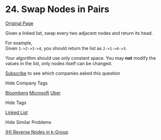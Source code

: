 # 24. Swap Nodes in Pairs

[Original Page](https://leetcode.com/problems/swap-nodes-in-pairs/)

Given a linked list, swap every two adjacent nodes and return its head.

For example,  
Given `1->2->3->4`, you should return the list as `2->1->4->3`.

Your algorithm should use only constant space. You may **not** modify the values in the list, only nodes itself can be changed.

<div>

[Subscribe](/subscribe/) to see which companies asked this question

</div>

<div>

<div id="company_tags" class="btn btn-xs btn-warning">Hide Company Tags</div>

<span class="hidebutton" style="display: inline;">[Bloomberg](/company/bloomberg/) [Microsoft](/company/microsoft/) [Uber](/company/uber/)</span></div>

<div>

<div id="tags" class="btn btn-xs btn-warning">Hide Tags</div>

<span class="hidebutton" style="display: inline;">[Linked List](/tag/linked-list/)</span></div>

<div>

<div id="similar" class="btn btn-xs btn-warning">Hide Similar Problems</div>

<span class="hidebutton" style="display: inline;">[(H) Reverse Nodes in k-Group](/problems/reverse-nodes-in-k-group/)</span></div>